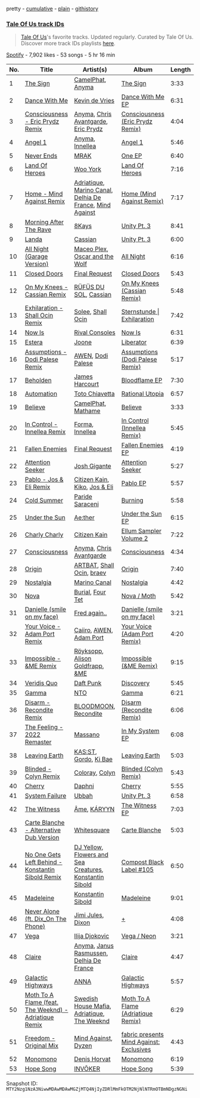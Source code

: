 pretty - [cumulative](/playlists/cumulative/37i9dQZF1DWYSp7hjZhav2.md) - [plain](/playlists/plain/37i9dQZF1DWYSp7hjZhav2) - [githistory](https://github.githistory.xyz/mackorone/spotify-playlist-archive/blob/main/playlists/plain/37i9dQZF1DWYSp7hjZhav2)

### [Tale Of Us track IDs](https://open.spotify.com/playlist/37i9dQZF1DWYSp7hjZhav2)

> <a href="spotify:artist:1UL813H5aj3e8ekE5RqWqc">Tale Of Us</a>'s favorite tracks\. Updated regularly\. Curated by Tale Of Us\. Discover more track IDs playlists <a href="spotify:genre:track\_id">here</a>.

[Spotify](https://open.spotify.com/user/spotify) - 7,902 likes - 53 songs - 5 hr 16 min

| No. | Title | Artist(s) | Album | Length |
|---|---|---|---|---|
| 1 | [The Sign](https://open.spotify.com/track/0hjRzBuGh9qGGzcbW7xK12) | [CamelPhat](https://open.spotify.com/artist/240wlM8vDrf6S4zCyzGj2W), [Anyma](https://open.spotify.com/artist/4iBwchw0U0GZv5RfVYSMxN) | [The Sign](https://open.spotify.com/album/1ayB1Y1h0ZNW9MECEA7QSb) | 3:33 |
| 2 | [Dance With Me](https://open.spotify.com/track/7i08AhQcrdD4GLlr2Pmamg) | [Kevin de Vries](https://open.spotify.com/artist/11aPF3sc8lDWNqPVInm4Zx) | [Dance With Me EP](https://open.spotify.com/album/4s6yX6gWHCSuI9M67i3qUC) | 6:31 |
| 3 | [Consciousness \- Eric Prydz Remix](https://open.spotify.com/track/1i5XRu1L0x7gIg9UGKqizL) | [Anyma](https://open.spotify.com/artist/4iBwchw0U0GZv5RfVYSMxN), [Chris Avantgarde](https://open.spotify.com/artist/715OI7hiv58daVlEDXM47U), [Eric Prydz](https://open.spotify.com/artist/5sm0jQ1mq0dusiLtDJ2b4R) | [Consciousness \(Eric Prydz Remix\)](https://open.spotify.com/album/6U3SBZ80drKvioMtkwEaiu) | 4:04 |
| 4 | [Angel 1](https://open.spotify.com/track/32uzMvtg0JKDKZzg6KhHoZ) | [Anyma](https://open.spotify.com/artist/4iBwchw0U0GZv5RfVYSMxN), [Innellea](https://open.spotify.com/artist/71rqI5HtraA3qXBwatyG6e) | [Angel 1](https://open.spotify.com/album/0omfFup8BUBLpflIPlo4gz) | 5:46 |
| 5 | [Never Ends](https://open.spotify.com/track/7EBx3o9ENjW5ZcjuoLlXRY) | [MRAK](https://open.spotify.com/artist/4JLXtk9bdFy9xkslFY91dY) | [One EP](https://open.spotify.com/album/0MCd3eOJFu5zuaeLbEU043) | 6:40 |
| 6 | [Land Of Heroes](https://open.spotify.com/track/73ovQdEf0BZnzAzsYCSo02) | [Woo York](https://open.spotify.com/artist/3F4cmqlG4wCV3aEZlHHO8p) | [Land Of Heroes](https://open.spotify.com/album/4PEEAEwfRHYm6G623lwyhC) | 7:16 |
| 7 | [Home \- Mind Against Remix](https://open.spotify.com/track/0pyjqTGLsrg1r6m5YR4tuq) | [Adriatique](https://open.spotify.com/artist/02DWGcShQivFepRvGJ7xhB), [Marino Canal](https://open.spotify.com/artist/6qdVbTc8Uvy0VJyDZbYTd8), [Delhia De France](https://open.spotify.com/artist/7A4TdwdnxfR9auD1yAmpWD), [Mind Against](https://open.spotify.com/artist/48LWLoeY0dhwaiX1FRsn72) | [Home \(Mind Against Remix\)](https://open.spotify.com/album/0UTTvSP2puk1FP4NQzWKb3) | 7:17 |
| 8 | [Morning After The Rave](https://open.spotify.com/track/6Y2o38HZkEr1VPuMMZSziX) | [8Kays](https://open.spotify.com/artist/6VJ8RuUWKIgm5p5uEvZCfQ) | [Unity Pt\. 3](https://open.spotify.com/album/6oQPnEVls3b5rYADbS1TvE) | 8:41 |
| 9 | [Landa](https://open.spotify.com/track/4QKgq7twx3wHL3fS73WKHo) | [Cassian](https://open.spotify.com/artist/1ChtRJ3f4rbv4vtz87i6CD) | [Unity Pt\. 3](https://open.spotify.com/album/6oQPnEVls3b5rYADbS1TvE) | 6:00 |
| 10 | [All Night \(Garage Version\)](https://open.spotify.com/track/0pp5J5USoRAqy8gpkLQjPB) | [Maceo Plex](https://open.spotify.com/artist/3TXQ1ddouwQAI78hV4hXDj), [Oscar and the Wolf](https://open.spotify.com/artist/0dLWSYE7my9AbpQYNJ0ABV) | [All Night](https://open.spotify.com/album/3NxVZjPxy8UgDGC3DT541A) | 6:16 |
| 11 | [Closed Doors](https://open.spotify.com/track/0UNbGjrR3WQgekwcTagh44) | [Final Request](https://open.spotify.com/artist/3NVOeVf2oPolFbXeTjdb3x) | [Closed Doors](https://open.spotify.com/album/3pH6GlrVlPuxjs5Aulu93A) | 5:43 |
| 12 | [On My Knees \- Cassian Remix](https://open.spotify.com/track/1CSpqWhM6rbOvA268uT9jh) | [RÜFÜS DU SOL](https://open.spotify.com/artist/5Pb27ujIyYb33zBqVysBkj), [Cassian](https://open.spotify.com/artist/1ChtRJ3f4rbv4vtz87i6CD) | [On My Knees \(Cassian Remix\)](https://open.spotify.com/album/45YkAIprd06F6G1zKJiJ4B) | 5:48 |
| 13 | [Exhilaration \- Shall Ocin Remix](https://open.spotify.com/track/2Hslrcg7tm6YRP4f7ohSHG) | [Solee](https://open.spotify.com/artist/0r0m8up7CjS8TJodH2HX7C), [Shall Ocin](https://open.spotify.com/artist/6OP6u8D2Icl5qmrCbyTY7M) | [Sternstunde \| Exhilaration](https://open.spotify.com/album/0h4VYJsprkcQDvBp53bagl) | 7:42 |
| 14 | [Now Is](https://open.spotify.com/track/5sM3ZjYmxQ2haTliX3ry5M) | [Rival Consoles](https://open.spotify.com/artist/05lIUgmmsmTX2N9dCKc8rC) | [Now Is](https://open.spotify.com/album/5volqabPjMCyMnT1GZKYgz) | 6:31 |
| 15 | [Estera](https://open.spotify.com/track/0HhiJrRsrK1o11pZli16pH) | [Joone](https://open.spotify.com/artist/1cwiFXVpO0awE541K7EZEV) | [Liberator](https://open.spotify.com/album/63qZOHZGH28mY9HCYFYuks) | 6:39 |
| 16 | [Assumptions \- Dodi Palese Remix](https://open.spotify.com/track/1B6POEGfKJmLkk2IXxMzVu) | [AWEN](https://open.spotify.com/artist/5uOaNXrr4qGx9YXbo9HaUl), [Dodi Palese](https://open.spotify.com/artist/2JNZPGveOPu5gIw9o3V4pb) | [Assumptions \(Dodi Palese Remix\)](https://open.spotify.com/album/4rIc8exDsRYYdld4wfPGS2) | 5:17 |
| 17 | [Beholden](https://open.spotify.com/track/3HEDtJmlflJdMDUZx0LNtt) | [James Harcourt](https://open.spotify.com/artist/0vClj7nDFd3J6mRKNmdZ0O) | [Bloodflame EP](https://open.spotify.com/album/2sX5EyFBtC1m0t2aSQlVZQ) | 7:30 |
| 18 | [Automation](https://open.spotify.com/track/1dje8b1ADEueMZXgYKwJHn) | [Toto Chiavetta](https://open.spotify.com/artist/0DBwNrdGSluzJl24pHRiOk) | [Rational Utopia](https://open.spotify.com/album/0FFLuWqNeJc2HxROaNDH99) | 6:57 |
| 19 | [Believe](https://open.spotify.com/track/1Q67GzAimjd3OLMJJOTy9H) | [CamelPhat](https://open.spotify.com/artist/240wlM8vDrf6S4zCyzGj2W), [Mathame](https://open.spotify.com/artist/6QSwQEz8CDMg8Rqk8dEkxS) | [Believe](https://open.spotify.com/album/501szlgNOu6d1wltnKyHKw) | 3:33 |
| 20 | [In Control \- Innellea Remix](https://open.spotify.com/track/35fdRgZrz5ujDGBaqhoPE8) | [Forma](https://open.spotify.com/artist/1lmP325N7mFdhDOl7tMfpL), [Innellea](https://open.spotify.com/artist/71rqI5HtraA3qXBwatyG6e) | [In Control \(Innellea Remix\)](https://open.spotify.com/album/2ldvU2vukDp8TyH9qDie2G) | 5:45 |
| 21 | [Fallen Enemies](https://open.spotify.com/track/4ieme0tVy0O5DwxXXdlSe2) | [Final Request](https://open.spotify.com/artist/3NVOeVf2oPolFbXeTjdb3x) | [Fallen Enemies EP](https://open.spotify.com/album/6mk2kvdQsCP3gD45IqZBkK) | 4:19 |
| 22 | [Attention Seeker](https://open.spotify.com/track/4qv3j6MwDoeQNVb2GL6JRy) | [Josh Gigante](https://open.spotify.com/artist/7dcUWT1KmxjXieEnzFSjeH) | [Attention Seeker](https://open.spotify.com/album/0cZ439XqtgCU2pEMcqVHDa) | 5:27 |
| 23 | [Pablo \- Jos & Eli Remix](https://open.spotify.com/track/1vmU5mjHUKZ4FHi7sawBdA) | [Citizen Kain](https://open.spotify.com/artist/4WRWFxbK0DKYIpHcScsnAE), [Kiko](https://open.spotify.com/artist/4vQwRCAEjGlq5szn3MyG2N), [Jos & Eli](https://open.spotify.com/artist/3nOp9kU7OluZlOGCdqWqS3) | [Pablo EP](https://open.spotify.com/album/3BKNZlWW0NmiyPX4MkQuDp) | 5:57 |
| 24 | [Cold Summer](https://open.spotify.com/track/3xw4y324PlGHGGNVwKmJXZ) | [Paride Saraceni](https://open.spotify.com/artist/4QoLfjVJzb5qdQaXQFxlri) | [Burning](https://open.spotify.com/album/5GV9uzUxVHYMuTT02ZX2s8) | 5:58 |
| 25 | [Under the Sun](https://open.spotify.com/track/32v7oXsd2S8XcZoPGO488S) | [Ae:ther](https://open.spotify.com/artist/2Va4TMOAXwdFAcakAUNSsV) | [Under the Sun EP](https://open.spotify.com/album/18UianFgcKByeelb2c1lWN) | 6:15 |
| 26 | [Charly Charly](https://open.spotify.com/track/4t8qKTT7CW4DguACF8x6YW) | [Citizen Kain](https://open.spotify.com/artist/4WRWFxbK0DKYIpHcScsnAE) | [Ellum Sampler Volume 2](https://open.spotify.com/album/2OmhjTixPTCtdlVMCuQB2c) | 7:22 |
| 27 | [Consciousness](https://open.spotify.com/track/1DOuZaf52j4O1zlyQpxSQx) | [Anyma](https://open.spotify.com/artist/4iBwchw0U0GZv5RfVYSMxN), [Chris Avantgarde](https://open.spotify.com/artist/715OI7hiv58daVlEDXM47U) | [Consciousness](https://open.spotify.com/album/3PXBTfh5elG5YjbNM3QWAP) | 4:34 |
| 28 | [Origin](https://open.spotify.com/track/5MmDAFQa8SP9bA5J3f5vYc) | [ARTBAT](https://open.spotify.com/artist/3BkRu2TGd2I1uBxZKddfg1), [Shall Ocin](https://open.spotify.com/artist/6OP6u8D2Icl5qmrCbyTY7M), [braev](https://open.spotify.com/artist/7mGCESDlw5ChfZQTQ3eUIS) | [Origin](https://open.spotify.com/album/5Z6mUYSbLGMoRyLq8JAuj1) | 7:40 |
| 29 | [Nostalgia](https://open.spotify.com/track/2LoMz4ATefJEQjtS03wDHu) | [Marino Canal](https://open.spotify.com/artist/6qdVbTc8Uvy0VJyDZbYTd8) | [Nostalgia](https://open.spotify.com/album/7DS09pXwf2q17wOBN7cJ8z) | 4:42 |
| 30 | [Nova](https://open.spotify.com/track/7dYjEwbLJ1B5reoz3lWra0) | [Burial](https://open.spotify.com/artist/0uCCBpmg6MrPb1KY2msceF), [Four Tet](https://open.spotify.com/artist/7Eu1txygG6nJttLHbZdQOh) | [Nova / Moth](https://open.spotify.com/album/17nT2QOQmMPEETOsNDK1Bp) | 5:42 |
| 31 | [Danielle \(smile on my face\)](https://open.spotify.com/track/2sLVs5iX0osogh4jcsAJkv) | [Fred again..](https://open.spotify.com/artist/4oLeXFyACqeem2VImYeBFe) | [Danielle \(smile on my face\)](https://open.spotify.com/album/7xni0tZQ8q2rTHkIeBYr1Y) | 3:21 |
| 32 | [Your Voice \- Adam Port Remix](https://open.spotify.com/track/1Rv6Lfdcny3Avjmpm4W4YM) | [Caiiro](https://open.spotify.com/artist/0fs9otT9TtwXUOcFXZomZY), [AWEN](https://open.spotify.com/artist/5uOaNXrr4qGx9YXbo9HaUl), [Adam Port](https://open.spotify.com/artist/2loEsOijJ6XiGzWYFXMIRk) | [Your Voice \(Adam Port Remix\)](https://open.spotify.com/album/7i97hHLFqXAVFIIsUGw2Da) | 4:20 |
| 33 | [Impossible \- &ME Remix](https://open.spotify.com/track/0TVcPTk3MMkT6WqkuatPSr) | [Röyksopp](https://open.spotify.com/artist/5nPOO9iTcrs9k6yFffPxjH), [Alison Goldfrapp](https://open.spotify.com/artist/72f5AR6hMeL3BwtcO7HqhS), [&ME](https://open.spotify.com/artist/5mIowAJMp7RKNheelruV5z) | [Impossible \(&ME Remix\)](https://open.spotify.com/album/4HmgIUcdgMfWDJYQdxhy6o) | 9:15 |
| 34 | [Veridis Quo](https://open.spotify.com/track/2LD2gT7gwAurzdQDQtILds) | [Daft Punk](https://open.spotify.com/artist/4tZwfgrHOc3mvqYlEYSvVi) | [Discovery](https://open.spotify.com/album/2noRn2Aes5aoNVsU6iWThc) | 5:45 |
| 35 | [Gamma](https://open.spotify.com/track/0oIbkBXuNKpRGrePp7cAeo) | [NTO](https://open.spotify.com/artist/7ry8L53T4oJtSIogGYuioq) | [Gamma](https://open.spotify.com/album/3Drkk9lFZi6LdgXG32kW9C) | 6:21 |
| 36 | [Disarm \- Recondite Remix](https://open.spotify.com/track/6n7hJ3lXbbtd4yMcGRAoDo) | [BLOODMOON](https://open.spotify.com/artist/66xFQYYcUE4edhHH9VpU3i), [Recondite](https://open.spotify.com/artist/1doQgXssRfKnLx70adszbK) | [Disarm \(Recondite Remix\)](https://open.spotify.com/album/65YISo8tvlUFxsym1ocwY4) | 6:06 |
| 37 | [The Feeling \- 2022 Remaster](https://open.spotify.com/track/4ZhVRSxT1JP0SWp4VF0EL9) | [Massano](https://open.spotify.com/artist/6htWLP8aiuf19FYMA4VQAZ) | [In My System EP](https://open.spotify.com/album/1ameR5VQ6NncBeudL8K78R) | 6:08 |
| 38 | [Leaving Earth](https://open.spotify.com/track/6koq1DWY1e6JVFy7wQgYCo) | [KAS:ST](https://open.spotify.com/artist/7orlzf5LTqSnCzURkZFebN), [Gordo](https://open.spotify.com/artist/4Ge9GwmWnOQsohwPTrXyHc), [Ki Bae](https://open.spotify.com/artist/1t636zbkoWqKePDarVVk21) | [Leaving Earth](https://open.spotify.com/album/751Dn5vH2f5uLyjUB5cYje) | 5:03 |
| 39 | [Blinded \- Colyn Remix](https://open.spotify.com/track/2B0Mt9mDdiL7F267kY7PCS) | [Coloray](https://open.spotify.com/artist/6a3p6ZKDkTzrVbloxkD73E), [Colyn](https://open.spotify.com/artist/5vr1GvUstxr6nwxniKqLOh) | [Blinded \(Colyn Remix\)](https://open.spotify.com/album/2ohmjRcbnmP2cmCAyXTb72) | 5:43 |
| 40 | [Cherry](https://open.spotify.com/track/1N1hwBXdWX6iHkcrNHpKar) | [Daphni](https://open.spotify.com/artist/4nhvb6x9ZhPiYCzrHDNia9) | [Cherry](https://open.spotify.com/album/4uc3EuJ7ElNGMO4LtRTWwb) | 5:55 |
| 41 | [System Failure](https://open.spotify.com/track/4wqODsXdZXMykBJ8xLfZO4) | [Ubbah](https://open.spotify.com/artist/0gSdePQqsO1geT47TcEMal) | [Unity Pt\. 3](https://open.spotify.com/album/6oQPnEVls3b5rYADbS1TvE) | 6:58 |
| 42 | [The Witness](https://open.spotify.com/track/6eSP8lYRRCx7IgxdwDCEd6) | [Âme](https://open.spotify.com/artist/5muFO8VqYRCRW13EkvX564), [KÁRYYN](https://open.spotify.com/artist/4DLYIUgjZAea6vgzGwJUTI) | [The Witness EP](https://open.spotify.com/album/5rCCueOoszcB562Okhz13f) | 7:03 |
| 43 | [Carte Blanche \- Alternative Dub Version](https://open.spotify.com/track/47EQgnnkKHkLh6igAw5bmD) | [Whitesquare](https://open.spotify.com/artist/3bMbfexE8OmHIPigyIpROI) | [Carte Blanche](https://open.spotify.com/album/2OC1mqKWM8vMUAe8rZpQCU) | 5:03 |
| 44 | [No One Gets Left Behind \- Konstantin Sibold Remix](https://open.spotify.com/track/3sUhSOFaSojQYP7qWL2g1d) | [DJ Yellow](https://open.spotify.com/artist/65d01n0bjvSlBMQTIAurTU), [Flowers and Sea Creatures](https://open.spotify.com/artist/5FShZPKtOs19K5qcZHkw3Q), [Konstantin Sibold](https://open.spotify.com/artist/5Ls75umF4lBOQVp3pJAlbW) | [Compost Black Label \#105](https://open.spotify.com/album/0RJsKbB0kqMtWbUmIUFPMz) | 6:50 |
| 45 | [Madeleine](https://open.spotify.com/track/53ibRjjP5fWlD4yPp1OmKm) | [Konstantin Sibold](https://open.spotify.com/artist/5Ls75umF4lBOQVp3pJAlbW) | [Madeleine](https://open.spotify.com/album/3ONjtYzmF10Upmn4RshaG3) | 9:01 |
| 46 | [Never Alone \(ft\. Dix\_On The Phone\)](https://open.spotify.com/track/3nvbuSK7WPDwpyXNAv5sYO) | [Jimi Jules](https://open.spotify.com/artist/6RsLLSkSTcL4YrvgRcBTQd), [Dixon](https://open.spotify.com/artist/3wc57nV2fGEoM8x4xPK1O9) | [+](https://open.spotify.com/album/611LjdYsQvGXLI0pCOrmZk) | 4:08 |
| 47 | [Vega](https://open.spotify.com/track/7cEbICGWeFyBTmijsRtbjr) | [Ilija Djokovic](https://open.spotify.com/artist/58fmi15nN6S2nqZLRRtdtc) | [Vega / Neon](https://open.spotify.com/album/4D1WC7jQ5m0per5yzOHzSO) | 3:21 |
| 48 | [Claire](https://open.spotify.com/track/54CipIOeFb1lZYFhHi26lo) | [Anyma](https://open.spotify.com/artist/4iBwchw0U0GZv5RfVYSMxN), [Janus Rasmussen](https://open.spotify.com/artist/0F2fFVawIwHt6W9az6SPaA), [Delhia De France](https://open.spotify.com/artist/7A4TdwdnxfR9auD1yAmpWD) | [Claire](https://open.spotify.com/album/7cCOKtUAAyXgCa8oIdqU34) | 4:47 |
| 49 | [Galactic Highways](https://open.spotify.com/track/6dEgGWYfEhcoHhR5zfeNN3) | [ANNA](https://open.spotify.com/artist/3wkaDi2HJV3eCaBJ4iH6om) | [Galactic Highways](https://open.spotify.com/album/3IlDESZPdk0kEjBM72O90E) | 5:57 |
| 50 | [Moth To A Flame \(feat\. The Weeknd\) \- Adriatique Remix](https://open.spotify.com/track/1G3kwVs3JHqN5UPiFXcAID) | [Swedish House Mafia](https://open.spotify.com/artist/1h6Cn3P4NGzXbaXidqURXs), [Adriatique](https://open.spotify.com/artist/02DWGcShQivFepRvGJ7xhB), [The Weeknd](https://open.spotify.com/artist/1Xyo4u8uXC1ZmMpatF05PJ) | [Moth To A Flame \(Adriatique Remix\)](https://open.spotify.com/album/0lyIECV269U9MTTCc3gOkC) | 6:29 |
| 51 | [Freedom \- Original Mix](https://open.spotify.com/track/55PaZ1kAp9GbEq4EKvnkjy) | [Mind Against](https://open.spotify.com/artist/48LWLoeY0dhwaiX1FRsn72), [Dyzen](https://open.spotify.com/artist/4iBwpHcklqLJMHgrTEHEYl) | [fabric presents Mind Against: Exclusives](https://open.spotify.com/album/0ATO1xXlH9Y6g6TyqA46ZS) | 4:43 |
| 52 | [Monomono](https://open.spotify.com/track/2eS5Q1hbmRM3cNOSplrQuY) | [Denis Horvat](https://open.spotify.com/artist/5eJJoSS6weFQeI9AtNFLee) | [Monomono](https://open.spotify.com/album/7sYaH5Eu79f8NRR8ikBtYZ) | 6:19 |
| 53 | [Hope Song](https://open.spotify.com/track/15LuFB9WFKnpq9EebeKZIn) | [INVŌKER](https://open.spotify.com/artist/2TV6OGSsDnoV2EpybXrNZ1) | [Hope Song](https://open.spotify.com/album/3RgNnPGMNQLis1bbHBcDXw) | 5:39 |

Snapshot ID: `MTY2Nzg1NzA3NiwwMDAwMDAwMGZjMTQ4NjIyZDRlMmFkOTM2NjNlNTRmOTBmNDgzNGNi`
